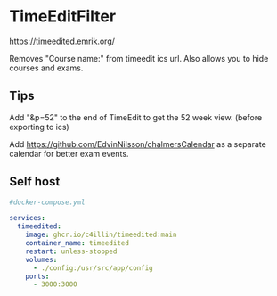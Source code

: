# TimeEditFilter
https://timeedited.emrik.org/

Removes "Course name:" from timeedit ics url. Also allows you to hide courses and exams.

## Tips
Add "&p=52" to the end of TimeEdit to get the 52 week view. (before exporting to ics)

Add https://github.com/EdvinNilsson/chalmersCalendar as a separate calendar for better exam events.

## Self host
```yml
#docker-compose.yml

services:
  timeedited:
    image: ghcr.io/c4illin/timeedited:main
    container_name: timeedited
    restart: unless-stopped
    volumes:
      - ./config:/usr/src/app/config
    ports:
      - 3000:3000
```
